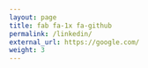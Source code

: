 ```yaml
---
layout: page
title: fab fa-1x fa-github
permalink: /linkedin/
external_url: https://google.com/
weight: 3
---
```

